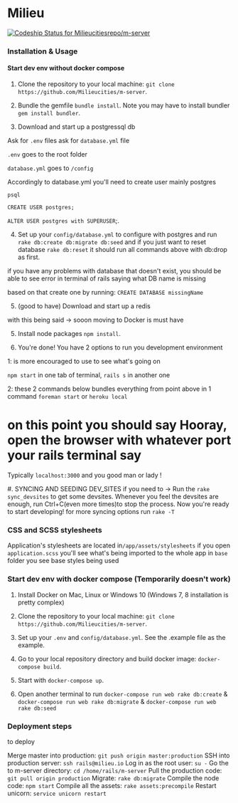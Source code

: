 # Milieu

[![Codeship Status for Milieucitiesrepo/m-server](https://codeship.com/projects/35ebcc50-1fd6-0134-d851-7a39504521c1/status?branch=master)](https://codeship.com/projects/160460)

### Installation & Usage
#### Start dev env without docker compose

1. Clone the repository to your local machine: `git clone https://github.com/Milieucities/m-server`.

2. Bundle the gemfile `bundle install`. Note you may have to install bundler `gem install bundler`.

3. Download and start up a postgressql db

Ask for `.env` files ask for `database.yml` file

`.env` goes to the root folder

`database.yml` goes to `/config`   

Accordingly to database.yml you'll need to create user mainly postgres

`psql`

`CREATE USER postgres;`

`ALTER USER postgres with SUPERUSER`;.

4. Set up your `config/database.yml`
to configure with postgres and run `rake db:create db:migrate db:seed` and if you just want to reset database `rake db:reset` it should run all commands above with db:drop as first.

if you have any problems with database that doesn't exist, you should be able to see error in terminal of rails saying what DB name is missing

based on that create one by running: `CREATE DATABASE missingName`

5. (good to have) Download and start up a redis

with this being said -> sooon moving to Docker is must have   

5. Install node packages `npm install`.

6. You're done! You have 2 options to run you development environment

1: is more encouraged to use to see what's going on

`npm start` in one tab of terminal, `rails s` in another one

2: these 2 commands below bundles everything from point above in  1 command
`foreman start` or `heroku local`

# on this point you should say Hooray, open the browser with whatever port your rails terminal say
Typically `localhost:3000`
and you good man or lady !

#. SYNCING AND SEEDING DEV_SITES if you need to ->
Run the `rake sync_devsites` to get some devsites. Whenever you feel the devsites are enough,
run Ctrl+C(even more times)to stop the process.  Now you're ready to start developing!
for more syncing options run `rake -T`

### CSS and SCSS stylesheets
Application's stylesheets are located in`/app/assets/stylesheets`
if you open `application.scss` you'll see what's being imported to the whole app  in `base` folder you see base styles being used

### Start dev env with docker compose (Temporarily doesn't work)

1. Install Docker on Mac, Linux or Windows 10 (Windows 7, 8 installation is pretty complex)

2. Clone the repository to your local machine: `git clone https://github.com/Milieucities/m-server`.

3. Set up your `.env` and `config/database.yml`. See the .example file as the example.

4. Go to your local repository directory and build docker image: `docker-compose build`.

5. Start with `docker-compose up`.

6. Open another terminal to run `docker-compose run web rake db:create` & `docker-compose run web rake db:migrate` & `docker-compose run web rake db:seed`

### Deployment steps

to deploy

Merge master into production: `git push origin master:production`
SSH into production server: `ssh rails@milieu.io`
Log in as the root user: `su -`
Go the to m-server directory: `cd /home/rails/m-server`
Pull the production code: `git pull origin production`
Migrate: `rake db:migrate`
Compile the node code: `npm start`
Compile all the assets: `rake assets:precompile`
Restart unicorn: `service unicorn restart`
